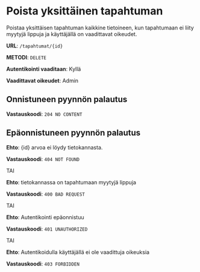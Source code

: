 # Poista yksittäinen tapahtuman

Poistaa yksittäisen tapahtuman kaikkine tietoineen, kun tapahtumaan ei liity myytyjä lippuja ja käyttäjällä on vaadittavat oikeudet.

__URL__: `/tapahtumat/{id}`

__METODI__: `DELETE`

__Autentikointi vaaditaan__: Kyllä

__Vaadittavat oikeudet__: Admin

## Onnistuneen pyynnön palautus

__Vastauskoodi__: `204 NO CONTENT`

## Epäonnistuneen pyynnön palautus

__Ehto__: {id} arvoa ei löydy tietokannasta.

__Vastauskoodi__: `404 NOT FOUND`

TAI

__Ehto__: tietokannassa on tapahtumaan myytyjä lippuja

__Vastauskoodi__: `400 BAD REQUEST`


TAI

__Ehto__: Autentikointi epäonnistuu

__Vastauskoodi__: `401 UNAUTHORIZED`

TAI

__Ehto__: Autentikoidulla käyttäjällä ei ole vaadittuja oikeuksia

__Vastauskoodi__: `403 FORBIDDEN`